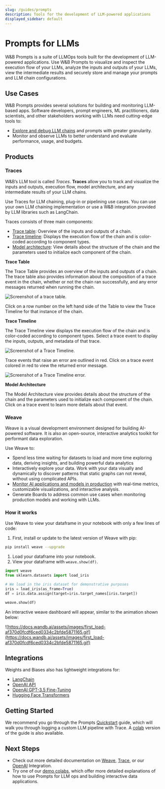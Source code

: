 ```yaml
---
slug: /guides/prompts
description: Tools for the development of LLM-powered applications
displayed_sidebar: default
---
```

# Prompts for LLMs

W&B Prompts is a suite of LLMOps tools built for the development of LLM-powered applications. Use W&B Prompts to visualize and inspect the execution flow of your LLMs, analyze the inputs and outputs of your LLMs, view the intermediate results and securely store and manage your prompts and LLM chain configurations.

## Use Cases

W&B Prompts provides several solutions for building and monitoring LLM-based apps. Software developers, prompt engineers, ML practitioners, data scientists, and other stakeholders working with LLMs need cutting-edge tools to:

- [Explore and debug LLM chains](https://docs.wandb.ai/guides/prompts) and prompts with greater granularity.
- Monitor and observe LLMs to better understand and evaluate performance, usage, and budgets.

## Products

### Traces

W&B’s LLM tool is called *Traces*. **Traces** allow you to track and visualize the inputs and outputs, execution flow, model architecture, and any intermediate results of your LLM chains.

Use Traces for LLM chaining, plug-in or pipelining use cases. You can use your own LLM chaining implementation or use a W&B integration provided by LLM libraries such as LangChain.

Traces consists of three main components:

- [Trace table](https://docs.wandb.ai/guides/prompts#trace-table): Overview of the inputs and outputs of a chain.
- [Trace timeline](https://docs.wandb.ai/guides/prompts#trace-timeline): Displays the execution flow of the chain and is color-coded according to component types.
- [Model architecture](https://docs.wandb.ai/guides/prompts#model-architecture): View details about the structure of the chain and the parameters used to initialize each component of the chain.

**Trace Table**

The Trace Table provides an overview of the inputs and outputs of a chain. The trace table also provides information about the composition of a trace event in the chain, whether or not the chain ran successfully, and any error messages returned when running the chain.

![Screenshot of a trace table.](/images/prompts/trace_table.png)

Click on a row number on the left hand side of the Table to view the Trace Timeline for that instance of the chain.

**Trace Timeline**

The Trace Timeline view displays the execution flow of the chain and is color-coded according to component types. Select a trace event to display the inputs, outputs, and metadata of that trace.

![Screenshot of a Trace Timeline.](/images/prompts/trace_timeline.png)

Trace events that raise an error are outlined in red. Click on a trace event colored in red to view the returned error message.

![Screenshot of a Trace Timeline error.](/images/prompts/trace_timeline_error.png)

**Model Architecture**

The Model Architecture view provides details about the structure of the chain and the parameters used to initialize each component of the chain. Click on a trace event to learn more details about that event.

### Weave

Weave is a visual development environment designed for building AI-powered software. It is also an open-source, interactive analytics toolkit for performant data exploration.

Use Weave to:

- Spend less time waiting for datasets to load and more time exploring data, deriving insights, and building powerful data analytics
- Interactively explore your data. Work with your data visually and dynamically to discover patterns that static graphs can not reveal, without using complicated APIs.
- [Monitor AI applications and models in production](https://docs.wandb.ai/guides/weave/prod-mon) with real-time metrics, customizable visualizations, and interactive analysis.
- Generate Boards to address common use cases when monitoring production models and working with LLMs.

### How it works

Use Weave to view your dataframe in your notebook with only a few lines of code:

1. First, install or update to the latest version of Weave with pip:

```bash
pip install weave --upgrade
```

1. Load your dataframe into your notebook.
2. View your dataframe with `weave.show(df)`.

```python
import weave
from sklearn.datasets import load_iris

# We load in the iris dataset for demonstrative purposes
iris = load_iris(as_frame=True)
df = iris.data.assign(target=iris.target_names[iris.target])

weave.show(df)
```

An interactive weave dashboard will appear, similar to the animation shown below:

![https://docs.wandb.ai/assets/images/first_load-af370d0fcdf6ced0334c2bfde5871165.gif](https://docs.wandb.ai/assets/images/first_load-af370d0fcdf6ced0334c2bfde5871165.gif)

## Integrations

Weights and Biases also has lightweight integrations for:

- [LangChain](https://docs.wandb.ai/guides/integrations/langchain)
- [OpenAI API](https://docs.wandb.ai/guides/integrations/openai-api)
- [OpenAI GPT-3.5 Fine-Tuning](https://docs.wandb.ai/guides/integrations/openai)
- [Hugging Face Transformers](https://docs.wandb.ai/guides/integrations/huggingface)

## Getting Started

We recommend you go through the Prompts [Quickstart](https://docs.wandb.ai/guides/prompts/quickstart) guide, which will walk you through logging a custom LLM pipeline with Trace. A [colab](http://wandb.me/prompts-quickstart) version of the guide is also available. 

## Next Steps

- Check out more detailed documentation on [Weave](https://github.com/wandb/weave/tree/master/examples), [Trace](https://colab.research.google.com/github/wandb/weave/blob/master/examples/prompts/trace_debugging/trace_quickstart_langchain.ipynb), or our [OpenAI](https://docs.wandb.ai/guides/prompts/openai) Integration.
- Try one of our [demo colabs](https://github.com/wandb/weave/tree/master/examples), which offer more detailed explanations of how to use Prompts for LLM ops and building interactive data applications.